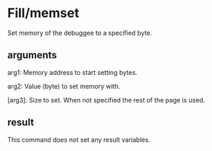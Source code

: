 # Fill/memset

Set memory of the debuggee to a specified byte.

## arguments

arg1: Memory address to start setting bytes.

arg2: Value (byte) to set memory with.

\[arg3\]: Size to set. When not specified the rest of the page is used.

## result

This command does not set any result variables.
